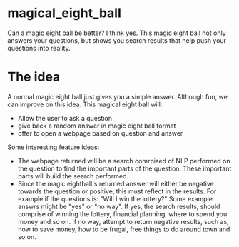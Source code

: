 # magical_eight_ball
Can a magic eight ball be better? I think yes. This magic eight ball not only answers your questions, but shows you search results that help push your questions into reality.

# The idea
A normal magic eight ball just gives you a simple answer. Although fun, we can improve on this idea.
This magical eight ball will:
 - Allow the user to ask a question
 - give back a random answer in magic eight ball format
 - offer to open a webpage based on question and answer

Some interesting feature ideas:
 - The webpage returned will be a search comrpised of NLP performed on the question to find the important parts of the question.  These important parts will build the search performed.
 - Since the magic eightball's returned answer will either be negative towards the question or positive, this must reflect in the results.  For example if the questions is: "Will I win the lottery?" Some example answrs might be "yes" or "no way".  If yes, the search results, should comprise of winning the lottery, financial planning, where to spend you money and so on. If no way, attempt to return negative results, such as, how to save money, how to be frugal, free things to do around town and so on.

